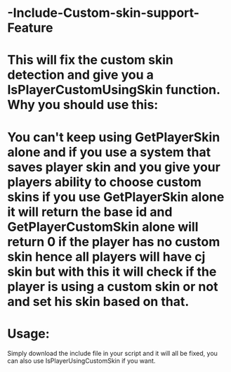 # -Include-Custom-skin-support-Feature
This will fix the custom skin detection and give you a IsPlayerCustomUsingSkin function.
Why you should use this:
=======================
You can't keep using GetPlayerSkin alone and if you use a system that saves player skin and you give your players ability to choose custom skins if you use GetPlayerSkin alone it will return the base id and GetPlayerCustomSkin alone will return 0 if the player has no custom skin hence all players will have cj skin but with this it will check if the player is using a custom skin or not and set his skin based on that.
=====
Usage:
======
Simply download the include file in your script and it will all be fixed, you can also use IsPlayerUsingCustomSkin if you want.
